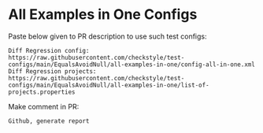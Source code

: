 # All Examples in One Configs
Paste below given to PR description to use such test configs:
```
Diff Regression config: https://raw.githubusercontent.com/checkstyle/test-configs/main/EqualsAvoidNull/all-examples-in-one/config-all-in-one.xml
Diff Regression projects: https://raw.githubusercontent.com/checkstyle/test-configs/main/EqualsAvoidNull/all-examples-in-one/list-of-projects.properties
```
Make comment in PR:
```
Github, generate report
```
